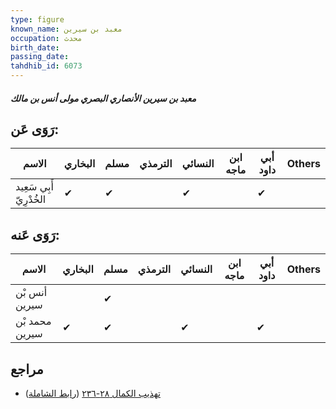 ```yaml
---
type: figure
known_name: معبد بن سيرين
occupation: محدث
birth_date:
passing_date:
tahdhib_id: 6073
---
```

##### معبد بن سيرين الأنصاري البصري مولى أنس بن مالك

## رَوَى عَن:
| الاسم                   | البخاري | مسلم | الترمذي | النسائي | ابن ماجه | أبي داود | Others |
| ----------------------- | ------- | ---- | ------- | ------- | -------- | -------- | ------ |
| أَبِي سَعِيد الخُدْرِيّ | ✔       | ✔    |         | ✔       |          | ✔        |        |
## رَوَى عَنه:
| الاسم          | البخاري | مسلم | الترمذي | النسائي | ابن ماجه | أبي داود | Others |
| -------------- | ------- | ---- | ------- | ------- | -------- | -------- | ------ |
| أنس بْن سيرين  |         | ✔    |         |         |          |          |        |
| محمد بْن سيرين | ✔       | ✔    |         | ✔       |          | ✔        |        |
## مراجع
- [تهذيب الكمال ٢٨-٢٣٦](obsidian://open?vault=Tahdhib-al-Kamal&file=Figures/٦٠٧٣-معبد%20بن%20سيرين%20الأنصاري%20البصري%20مولى%20أنس%20بن%20مالك) ([رابط الشاملة](https://shamela.ws/book/3722/15211))